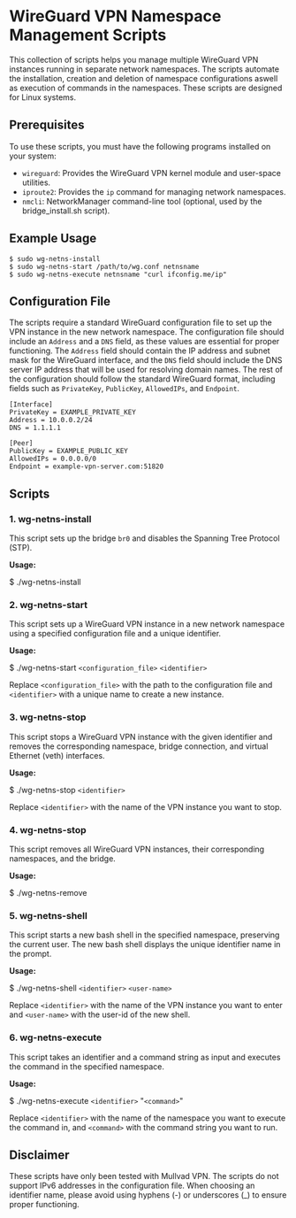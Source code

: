 # WireGuard VPN Namespace Management Scripts

This collection of scripts helps you manage multiple WireGuard VPN instances running in separate network namespaces. 
The scripts automate the installation, creation and deletion of namespace configurations aswell as execution of commands in the namespaces. These scripts are designed for Linux systems.

## Prerequisites

To use these scripts, you must have the following programs installed on your system:

- `wireguard`: Provides the WireGuard VPN kernel module and user-space utilities.
- `iproute2`: Provides the `ip` command for managing network namespaces.
- `nmcli`: NetworkManager command-line tool (optional, used by the bridge_install.sh script).

## Example Usage

```
$ sudo wg-netns-install
$ sudo wg-netns-start /path/to/wg.conf netnsname
$ sudo wg-netns-execute netnsname "curl ifconfig.me/ip"
```

## Configuration File

The scripts require a standard WireGuard configuration file to set up the VPN instance in the new network namespace. The configuration file should include an `Address` and a `DNS` field, as these values are essential for proper functioning. The `Address` field should contain the IP address and subnet mask for the WireGuard interface, and the `DNS` field should include the DNS server IP address that will be used for resolving domain names. The rest of the configuration should follow the standard WireGuard format, including fields such as `PrivateKey`, `PublicKey`, `AllowedIPs`, and `Endpoint`.

```
[Interface]
PrivateKey = EXAMPLE_PRIVATE_KEY
Address = 10.0.0.2/24
DNS = 1.1.1.1

[Peer]
PublicKey = EXAMPLE_PUBLIC_KEY
AllowedIPs = 0.0.0.0/0
Endpoint = example-vpn-server.com:51820
```

## Scripts

### 1. wg-netns-install

This script sets up the bridge `br0` and disables the Spanning Tree Protocol (STP).

**Usage:**

$ ./wg-netns-install

### 2. wg-netns-start

This script sets up a WireGuard VPN instance in a new network namespace using a specified configuration file and a unique identifier.

**Usage:**

$ ./wg-netns-start `<configuration_file>` `<identifier>`

Replace `<configuration_file>` with the path to the configuration file and `<identifier>` with a unique name to create a new instance.

### 3. wg-netns-stop

This script stops a WireGuard VPN instance with the given identifier and removes the corresponding namespace, bridge connection, 
and virtual Ethernet (veth) interfaces.

**Usage:**

$ ./wg-netns-stop `<identifier>`

Replace `<identifier>` with the name of the VPN instance you want to stop.

### 4. wg-netns-stop

This script removes all WireGuard VPN instances, their corresponding namespaces, and the bridge.

**Usage:**

$ ./wg-netns-remove

### 5. wg-netns-shell

This script starts a new bash shell in the specified namespace, preserving the current user. 
The new bash shell displays the unique identifier name in the prompt.

**Usage:**

$ ./wg-netns-shell `<identifier>` `<user-name>`

Replace `<identifier>` with the name of the VPN instance you want to enter and `<user-name>` with the user-id of the new shell.

### 6. wg-netns-execute

This script takes an identifier and a command string as input and executes the command in the specified namespace.

**Usage:**

$ ./wg-netns-execute `<identifier>` "`<command>`"

Replace `<identifier>` with the name of the namespace you want to execute the command in, and `<command>` with the command string you want to run.


## Disclaimer

These scripts have only been tested with Mullvad VPN. The scripts do not support IPv6 addresses in the configuration file. When choosing an identifier name, please avoid using hyphens (-) or underscores (_) to ensure proper functioning.

